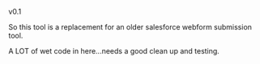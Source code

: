 v0.1

So this tool is a replacement for an older salesforce webform submission tool.


A LOT of wet code in here...needs a good clean up and testing.
